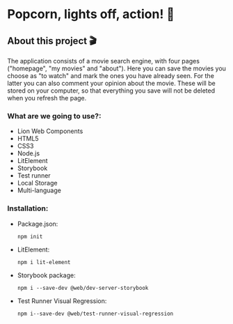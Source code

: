 # Popcorn, lights off, action! 🍿
<h2>About this project 🎬</h2>

The application consists of a movie search engine, with four pages ("homepage", "my movies" and "about"). Here you can save the movies you choose as "to watch" and mark the ones you have already seen. For the latter you can also comment your opinion about the movie. These will be stored on your computer, so that everything you save will not be deleted when you refresh the page.

<h3>What are we going to use?:</h3>
<ul>
  <li>Lion Web Components</li>
  <li>HTML5</li>
  <li>CSS3</li>
  <li>Node.js</li>
  <li>LitElement</li>
  <li>Storybook</li>
  <li>Test runner</li>
  <li>Local Storage</li>
  <li>Multi-language</li>
</ul>

<h3>Installation:</h3>
<ul>
  <li>Package.json:
     
    npm init
    
  </li>
  <li>LitElement:
  
    npm i lit-element
  
  </li>
  <li>Storybook package:
  
    npm i --save-dev @web/dev-server-storybook
  
  </li>
  <li>Test Runner Visual Regression:
  
    npm i--save-dev @web/test-runner-visual-regression
  
  </li>
</ul>